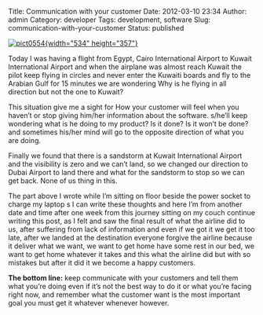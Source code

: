Title: Communication with your customer
Date: 2012-03-10 23:34
Author: admin
Category: developer
Tags: development, software
Slug: communication-with-your-customer
Status: published

[![pict0554](http://www.emadmokhtar.com/wp-content/uploads/2012/03/pict0554_thumb.jpg "pict0554"){width="534"
height="357"}](http://www.emadmokhtar.com/wp-content/uploads/2012/03/pict0554.jpg)

Today I was having a flight from Egypt, Cairo International Airport to
Kuwait International Airport and when the airplane was almost reach
Kuwait the pilot keep flying in circles and never enter the Kuwaiti
boards and fly to the Arabian Gulf for 15 minutes we are wondering Why
is he flying in all direction but not the one to Kuwait?

This situation give me a sight for How your customer will feel when you
haven’t or stop giving him/her information about the software. s/he’ll
keep wondering what is he doing to my product? Is it done? Is it won’t
be done?  and sometimes his/her mind will go to the opposite direction
of what you are doing.

Finally we found that there is a sandstorm at Kuwait International
Airport and the visibility is zero and we can’t land, so we changed our
direction to Dubai Airport to land there and what for the sandstorm to
stop so we can get back. None of us thing in this.

The part above I wrote while I’m sitting on floor beside the power
socket to charge my laptop s I can write these thoughts and here I’m
from another date and time after one week from this journey sitting on
my couch continue writing this post, as I felt and saw the final result
of what the airline did to us, after suffering from lack of information
and even if we got it we get it too late, after we landed at the
destination everyone forgive the airline because it deliver what we
want, we want to get home have some rest in our bed, we want to get home
whatever it takes and this what the airline did but with so mistakes but
after it did it we become a happy customers.

**The bottom line:** keep communicate with your customers and tell them
what you’re doing even if it’s not the best way to do it or what you’re
facing right now, and remember what the customer want is the most
important goal you must get it whatever whenever however.
